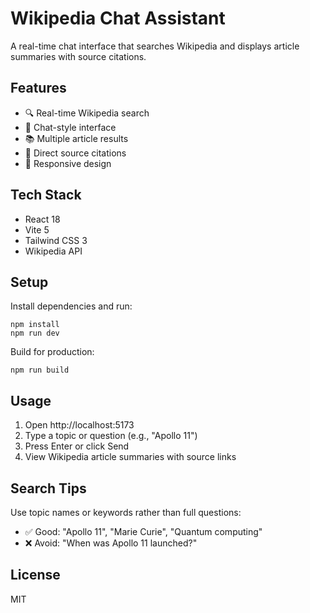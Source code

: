 # Wikipedia Chat Assistant

A real-time chat interface that searches Wikipedia and displays article summaries with source citations.

## Features

- 🔍 Real-time Wikipedia search
- 💬 Chat-style interface
- 📚 Multiple article results
- 🔗 Direct source citations
- 📱 Responsive design

## Tech Stack

- React 18
- Vite 5
- Tailwind CSS 3
- Wikipedia API

## Setup

Install dependencies and run:

    npm install
    npm run dev

Build for production:

    npm run build

## Usage

1. Open http://localhost:5173
2. Type a topic or question (e.g., "Apollo 11")
3. Press Enter or click Send
4. View Wikipedia article summaries with source links

## Search Tips

Use topic names or keywords rather than full questions:
- ✅ Good: "Apollo 11", "Marie Curie", "Quantum computing"
- ❌ Avoid: "When was Apollo 11 launched?"

## License

MIT
